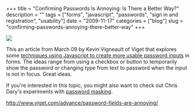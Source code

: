 +++
title = "Confirming Passwords Is Annoying: Is There a Better Way?"
description = ""
tags = ["forms", "javascript", "passwords", "sign in and registration", "usability"]
date = "2009-11-17"
categories = ["blog"]
slug = "confirming-passwords-annoying-there-better-way"
+++



  <div class="notebook-screenshot"><a href="http://www.viget.com/advance/password-fields-are-annoying/"><img id='bluga-thumbnail-2198' class='bluga-thumbnail large' src='http://media.konigi.com/bluga/
wt4b02bd5209f8f_large.jpg'/></a></div><p>This an article from March 09 by Kevin Vigneault of Viget that explores some <a href="http://www.viget.com/advance/password-fields-are-annoying/">techniques using Javascript to create more usable password inputs</a> in forms. The ideas range from using a checkbox or button to temporarily show the password or changing type from text to password when the input is not in focus. Great ideas.</p>

<p>If you're interested in this topic, you might also want to check out Chris Dary's experiments with <a href="experiments-password-masking.html">password masking</a>.</p>

    
  <a href="http://www.viget.com/advance/password-fields-are-annoying/">http://www.viget.com/advance/password-fields-are-annoying/</a>
